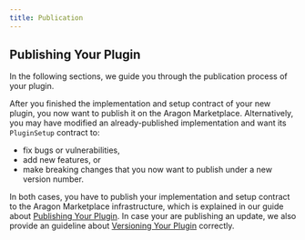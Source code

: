 ```yaml
---
title: Publication
---
```


## Publishing Your Plugin

In the following sections, we guide you through the publication process of your plugin.

After you finished the implementation and setup contract of your new plugin, you now want to publish it on the Aragon Marketplace.
Alternatively, you may have modified an already-published implementation and want its `PluginSetup` contract to:

- fix bugs or vulnerabilities,
- add new features, or
- make breaking changes that you now want to publish under a new version number.

In both cases, you have to publish your implementation and setup contract to the Aragon Marketplace infrastructure, which is explained in our guide about [Publishing Your Plugin](01-publishing-process.md).
In case your are publishing an update, we also provide an guideline about [Versioning Your Plugin](02-versioning.md) correctly.
